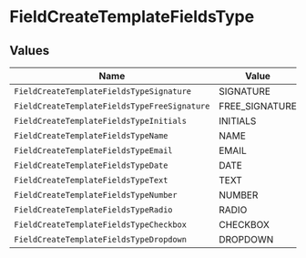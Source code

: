 # FieldCreateTemplateFieldsType


## Values

| Name                                         | Value                                        |
| -------------------------------------------- | -------------------------------------------- |
| `FieldCreateTemplateFieldsTypeSignature`     | SIGNATURE                                    |
| `FieldCreateTemplateFieldsTypeFreeSignature` | FREE_SIGNATURE                               |
| `FieldCreateTemplateFieldsTypeInitials`      | INITIALS                                     |
| `FieldCreateTemplateFieldsTypeName`          | NAME                                         |
| `FieldCreateTemplateFieldsTypeEmail`         | EMAIL                                        |
| `FieldCreateTemplateFieldsTypeDate`          | DATE                                         |
| `FieldCreateTemplateFieldsTypeText`          | TEXT                                         |
| `FieldCreateTemplateFieldsTypeNumber`        | NUMBER                                       |
| `FieldCreateTemplateFieldsTypeRadio`         | RADIO                                        |
| `FieldCreateTemplateFieldsTypeCheckbox`      | CHECKBOX                                     |
| `FieldCreateTemplateFieldsTypeDropdown`      | DROPDOWN                                     |